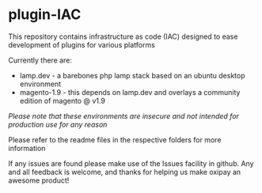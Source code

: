 # plugin-IAC

This repository contains infrastructure as code (IAC) designed to ease development of plugins for various platforms

Currently there are:
* lamp.dev - a barebones php lamp stack based on an ubuntu desktop environment
* magento-1.9 - this depends on lamp.dev and overlays a community edition of magento @ v1.9

*Please note that these environments are insecure and not intended for production use for any reason*

Please refer to the readme files in the respective folders for more information

If any issues are found please make use of the Issues facility in github. Any and all feedback is welcome, and thanks for helping us make oxipay an awesome product!






